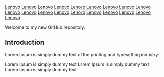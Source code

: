 
[Lenovo](https://docs.github.com/) 
[Lenovo](https://docs.github.com/) 
[Lenovo](https://docs.github.com/) 
[Lenovo](https://docs.github.com/) 
[Lenovo](https://docs.github.com/) 
[Lenovo](https://docs.github.com/) 
[Lenovo](https://docs.github.com/) 
[Lenovo](https://docs.github.com/) 
[Lenovo](https://docs.github.com/) 
[Lenovo](https://docs.github.com/) 
[Lenovo](https://docs.github.com/) 
[Lenovo](https://docs.github.com/) 
[Lenovo](https://docs.github.com/) 
[Lenovo](https://docs.github.com/) 
[Lenovo](https://docs.github.com/) 
[Lenovo](https://docs.github.com/) 
[Lenovo](https://docs.github.com/) 
[Lenovo](https://docs.github.com/) 
[Lenovo](https://docs.github.com/) 

Welcome to my new GitHub repository.

## Introduction

Lorem Ipsum is simply dummy text of the printing and typesetting industry:

Lorem Ipsum is simply dummy text
Lorem Ipsum is simply dummy text
Lorem Ipsum is simply dummy text
